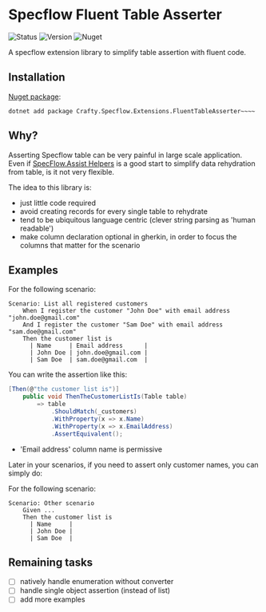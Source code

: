 # Specflow Fluent Table Asserter

![Status](https://github.com/pierregillon/Specflow.Extensions.FluentTableAsserter/actions/workflows/dotnet.yml/badge.svg)
![Version](https://img.shields.io/badge/dynamic/xml?color=blue&label=version&prefix=v&query=//Project/PropertyGroup/Version/text()&url=https://raw.githubusercontent.com/pierregillon/Specflow.Extensions.FluentTableAsserter/main/src/Specflow.Extensions.FluentTableAsserter/Specflow.Extensions.FluentTableAsserter.csproj)
![Nuget](https://img.shields.io/badge/Nuget-available%20-green)

A specflow extension library to simplify table assertion with fluent code.

## Installation

[Nuget package](https://www.nuget.org/packages/Crafty.Specflow.Extensions.FluentTableAsserter):

    dotnet add package Crafty.Specflow.Extensions.FluentTableAsserter~~~~

## Why?

Asserting Specflow table can be very painful in large scale application.
Even
if [SpecFlow.Assist Helpers](https://docs.specflow.org/projects/specflow/en/latest/Bindings/SpecFlow-Assist-Helpers.html)
is a good start to simplify data rehydration from table, is it not very flexible.

The idea to this library is:

- just little code required
- avoid creating records for every single table to rehydrate
- tend to be ubiquitous language centric (clever string parsing as 'human readable')
- make column declaration optional in gherkin, in order to focus the columns that matter for the scenario

## Examples

For the following scenario:

```gherkin
Scenario: List all registered customers
    When I register the customer "John Doe" with email address "john.doe@gmail.com"
    And I register the customer "Sam Doe" with email address "sam.doe@gmail.com"
    Then the customer list is
      | Name     | Email address      |
      | John Doe | john.doe@gmail.com |
      | Sam Doe  | sam.doe@gmail.com  |
```

You can write the assertion like this:

```csharp
[Then(@"the customer list is")]
    public void ThenTheCustomerListIs(Table table)
        => table
            .ShouldMatch(_customers)
            .WithProperty(x => x.Name)
            .WithProperty(x => x.EmailAddress)
            .AssertEquivalent();
```

- 'Email address' column name is permissive

Later in your scenarios, if you need to assert only customer names, you can simply do:

For the following scenario:

```gherkin
Scenario: Other scenario
    Given ...
    Then the customer list is
      | Name     |
      | John Doe |
      | Sam Doe  |
```

## Remaining tasks

- [ ] natively handle enumeration without converter
- [ ] handle single object assertion (instead of list)
- [ ] add more examples